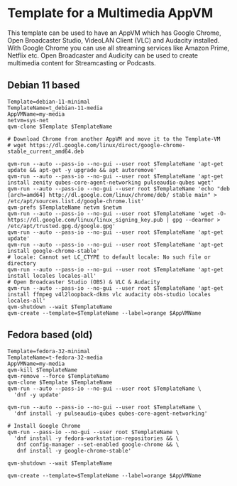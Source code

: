 Template for a Multimedia AppVM
===============================
This template can be used to have an AppVM which has Google Chrome, Open Broadcaster Studio, VideoLAN Client (VLC) and Audacity installed.
With Google Chrome you can use all streaming services like Amazon Prime, Netflix etc.
Open Broadcaster and Audicity can be used to create multimedia content for Streamcasting or Podcasts.

## Debian 11 based
```
Template=debian-11-minimal
TemplateName=t_debian-11-media
AppVMName=my-media
netvm=sys-net
qvm-clone $Template $TemplateName

# Download Chrome from another AppVM and move it to the Template-VM
# wget https://dl.google.com/linux/direct/google-chrome-stable_current_amd64.deb

qvm-run --auto --pass-io --no-gui --user root $TemplateName 'apt-get update && apt-get -y upgrade && apt autoremove'
qvm-run --auto --pass-io --no-gui --user root $TemplateName 'apt-get install zenity qubes-core-agent-networking pulseaudio-qubes wget'
qvm-run --auto --pass-io --no-gui --user root $TemplateName 'echo "deb [arch=amd64] http://dl.google.com/linux/chrome/deb/ stable main" > /etc/apt/sources.list.d/google-chrome.list'
qvm-prefs $TemplateName netvm $netvm
qvm-run --auto --pass-io --no-gui --user root $TemplateName 'wget -O- https://dl.google.com/linux/linux_signing_key.pub | gpg --dearmor > /etc/apt/trusted.gpg.d/google.gpg'
qvm-run --auto --pass-io --no-gui --user root $TemplateName 'apt-get update'
qvm-run --auto --pass-io --no-gui --user root $TemplateName 'apt-get install google-chrome-stable'
# locale: Cannot set LC_CTYPE to default locale: No such file or directory
qvm-run --auto --pass-io --no-gui --user root $TemplateName 'apt-get install locales locales-all'
# Open Broadcaster Studio (OBS) & VLC & Audacity
qvm-run --auto --pass-io --no-gui --user root $TemplateName 'apt-get install ffmpeg v4l2loopback-dkms vlc audacity obs-studio locales locales-all'
qvm-shutdown --wait $TemplateName
qvm-create --template=$TemplateName --label=orange $AppVMName
```

## Fedora based (old)
```
Template=fedora-32-minimal
TemplateName=t-fedora-32-media
AppVMName=my-media
qvm-kill $TemplateName
qvm-remove --force $TemplateName
qvm-clone $Template $TemplateName
qvm-run --auto --pass-io --no-gui --user root $TemplateName \
  'dnf -y update'

qvm-run --auto --pass-io --no-gui --user root $TemplateName \
  'dnf install -y pulseaudio-qubes qubes-core-agent-networking'

# Install Google Chrome
qvm-run --pass-io --no-gui --user root $TemplateName \
  'dnf install -y fedora-workstation-repositories && \
   dnf config-manager --set-enabled google-chrome && \
   dnf install -y google-chrome-stable'

qvm-shutdown --wait $TemplateName

qvm-create --template=$TemplateName --label=orange $AppVMName
```
